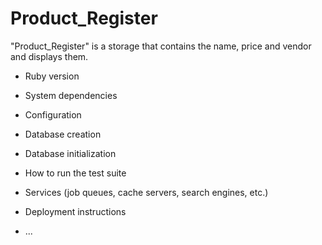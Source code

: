 # Product_Register

"Product_Register" is a storage that contains the name, price and vendor and displays them. 

* Ruby version

* System dependencies

* Configuration

* Database creation

* Database initialization

* How to run the test suite

* Services (job queues, cache servers, search engines, etc.)

* Deployment instructions

* ...
